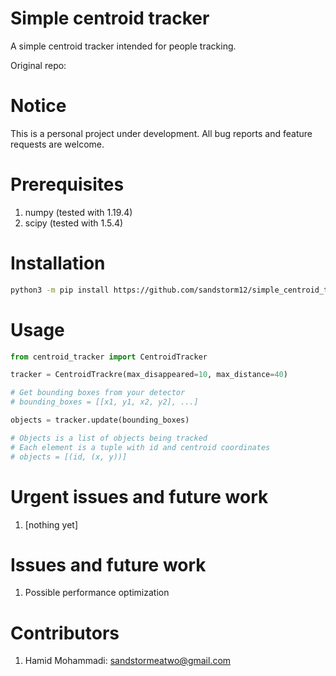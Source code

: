 # Simple centroid tracker

A simple centroid tracker intended for people tracking.

Original repo: [](https://github.com/lev1khachatryan/Centroid-Based_Object_Tracking)

# Notice
This is a personal project under development. All bug reports and feature requests are welcome.

# Prerequisites
1. numpy (tested with 1.19.4)
2. scipy (tested with 1.5.4)

# Installation
```bash
python3 -m pip install https://github.com/sandstorm12/simple_centroid_tracker
```

# Usage
```python
from centroid_tracker import CentroidTracker

tracker = CentroidTrackre(max_disappeared=10, max_distance=40)

# Get bounding boxes from your detector
# bounding_boxes = [[x1, y1, x2, y2], ...]

objects = tracker.update(bounding_boxes)

# Objects is a list of objects being tracked
# Each element is a tuple with id and centroid coordinates
# objects = [(id, (x, y))]
```

# Urgent issues and future work
1. [nothing yet]

# Issues and future work
1. Possible performance optimization

# Contributors
1. Hamid Mohammadi: <sandstormeatwo@gmail.com>